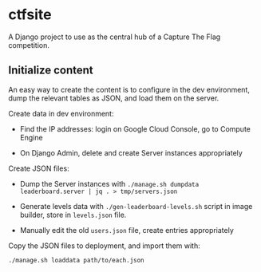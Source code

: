 ctfsite
=======

A Django project to use as the central hub of a Capture The Flag competition.

Initialize content
------------------

An easy way to create the content is to configure in the dev environment,
dump the relevant tables as JSON, and load them on the server.

Create data in dev environment:

- Find the IP addresses: login on Google Cloud Console, go to Compute Engine

- On Django Admin, delete and create Server instances appropriately

Create JSON files:

- Dump the Server instances with `./manage.sh dumpdata leaderboard.server | jq . > tmp/servers.json`

- Generate levels data with `./gen-leaderboard-levels.sh` script
  in image builder, store in `levels.json` file.

- Manually edit the old `users.json` file, create entries appropriately

Copy the JSON files to deployment, and import them with:

    ./manage.sh loaddata path/to/each.json
